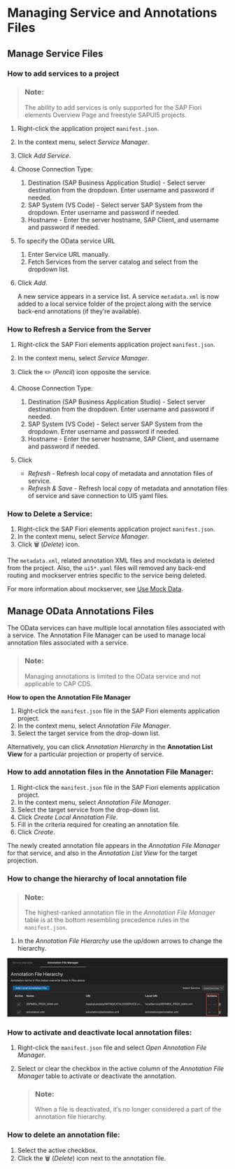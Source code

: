 <!-- loio8182ff3b19574f038bd636b9991aa24e -->

<link rel="stylesheet" type="text/css" href="../css/sap-icons.css"/>

# Managing Service and Annotations Files



<a name="loio8182ff3b19574f038bd636b9991aa24e__section_khb_j3p_ylb"/>

## Manage Service Files



### How to add services to a project

> ### Note:  
> The ability to add services is only supported for the SAP Fiori elements Overview Page and freestyle SAPUI5 projects.

1.  Right-click the application project `manifest.json`.
2.  In the context menu, select *Service Manager*.
3.  Click *Add Service*.
4.  Choose Connection Type:
    1.  Destination \(SAP Business Application Studio\) - Select server destination from the dropdown. Enter username and password if needed.
    2.  SAP System \(VS Code\) - Select server SAP System from the dropdown. Enter username and password if needed.
    3.  Hostname - Enter the server hostname, SAP Client, and username and password if needed.

5.  To specify the OData service URL
    1.  Enter Service URL manually.
    2.  Fetch Services from the server catalog and select from the dropdown list.

6.  Click *Add*.

    A new service appears in a service list. A service `metadata.xml` is now added to a local service folder of the project along with the service back-end annotations \(if they’re available\).




### How to Refresh a Service from the Server

1.  Right-click the SAP Fiori elements application project `manifest.json`.
2.  In the context menu, select *Service Manager*.
3.  Click the :pencil2: \(*Pencil*\) icon opposite the service.
4.  Choose Connection Type:
    1.  Destination \(SAP Business Application Studio\) - Select server destination from the dropdown. Enter username and password if needed.
    2.  SAP System \(VS Code\) - Select server SAP System from the dropdown. Enter username and password if needed.
    3.  Hostname - Enter the server hostname, SAP Client, and username and password if needed.

5.  Click
    -   *Refresh* - Refresh local copy of metadata and annotation files of service.
    -   *Refresh & Save* - Refresh local copy of metadata and annotation files of service and save connection to UI5 yaml files.




### How to Delete a Service:

1.  Right-click the SAP Fiori elements application project `manifest.json`.
2.  In the context menu, select *Service Manager*.
3.  Click :wastebasket: \(*Delete*\) icon.

The `metadata.xml`, related annotation XML files and mockdata is deleted from the project. Also, the `ui5*.yaml` files will removed any back-end routing and mockserver entries specific to the service being deleted.

For more information about mockserver, see [Use Mock Data](../Previewing-an-Application/use-mock-data-bda83a4.md).



<a name="loio8182ff3b19574f038bd636b9991aa24e__section_sl5_xd4_ylb"/>

## Manage OData Annotations Files

The OData services can have multiple local annotation files associated with a service. The Annotation File Manager can be used to manage local annotation files associated with a service.

> ### Note:  
> Managing annotations is limited to the OData service and not applicable to CAP CDS.

**How to open the Annotation File Manager**

1.  Right-click the `manifest.json` file in the SAP Fiori elements application project.
2.  In the context menu, select *Annotation File Manager*.
3.  Select the target service from the drop-down list.

Alternatively, you can click *Annotation Hierarchy* in the **Annotation List View** for a particular projection or property of service.



### How to add annotation files in the Annotation File Manager:

1.  Right-click the `manifest.json` file in the SAP Fiori elements application project.
2.  In the context menu, select *Annotation File Manager*.
3.  Select the target service from the drop-down list.
4.  Click *Create Local Annotation File*.
5.  Fill in the criteria required for creating an annotation file.
6.  Click *Create*.

The newly created annotation file appears in the *Annotation File Manager* for that service, and also in the *Annotation List View* for the target projection.



### How to change the hierarchy of local annotation file

> ### Note:  
> The highest-ranked annotation file in the *Annotation File Manager* table is at the bottom resembling precedence rules in the `manifest.json`.

1.  In the *Annotation File Hierarchy* use the up/down arrows to change the hierarchy.

![Annotation File Hierarchy](images/Annotations_File_Hierarchy_a7d0242.png)



### How to activate and deactivate local annotation files:

1.  Right-click the `manifest.json` file and select *Open Annotation File Manager*.
2.  Select or clear the checkbox in the active column of the *Annotation File Manager* table to activate or deactivate the annotation.

    > ### Note:  
    > When a file is deactivated, it’s no longer considered a part of the annotation file hierarchy.




### How to delete an annotation file:

1.  Select the active checkbox.
2.  Click the :wastebasket: \(*Delete*\) icon next to the annotation file.

